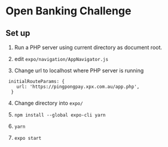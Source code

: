# Open Banking Challenge

## Set up

1. Run a PHP server using current directory as document root.

2. edit `expo/navigation/AppNavigator.js`

3. Change url to localhost where PHP server is running

```
 initialRouteParams: {
    url: 'https://pingpongpay.xpx.com.au/app.php',
  }
```

4. Change directory into `expo/`

5. `npm install --global expo-cli yarn`

6. `yarn`

7. `expo start`


